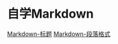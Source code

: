 # 自学Markdown
[Markdown-标题](https://jerryborn.github.io/Markdown-标题.html)
[Markdown-段落格式](https://jerryborn.github.io/Markdown-段落格式.html)
